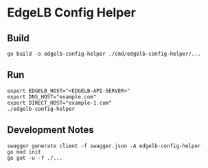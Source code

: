 # EdgeLB Config Helper

## Build

```
go build -o edgelb-config-helper ./cmd/edgelb-config-helper/...
```

## Run

```
export EDGELB_HOST="<EDGELB-API-SERVER>"
export DNS_HOST="example.com"
export DIRECT_HOST="example-1.com"
./edgelb-config-helper
```

## Development Notes

```
swagger generate client -f swagger.json -A edgelb-config-helper
go mod init
go get -u -f ./...
```